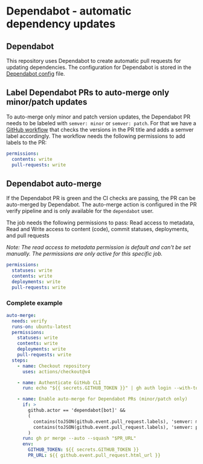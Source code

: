 # Dependabot - automatic dependency updates

## Dependabot

This repository uses Dependabot to create automatic pull requests for updating dependencies.
The configuration for Dependabot is stored in the [Dependabot config](../.github/dependabot.yaml) file.

## Label Dependabot PRs to auto-merge only minor/patch updates

To auto-merge only minor and patch version updates, the Dependabot PR needs to be labeled with `semver: minor` or `semver: patch`.
For that we have a [GitHub workflow](../.github/workflows/pr--label-dependabot-pull-requests.yaml) that checks the versions in the PR title and adds a semver label accordingly.
The workflow needs the following permissions to add labels to the PR:

```yaml
permissions:
  contents: write
  pull-requests: write
```

## Dependabot auto-merge

If the Dependabot PR is green and the CI checks are passing, the PR can be auto-merged by Dependabot.
The auto-merge action is configured in the PR verify pipeline and is only available for the `dependabot` user.

The job needs the following permissions to pass:
Read access to metadata, Read and Write access to content (code), commit statuses, deployments, and pull requests

_Note: The read access to metadata permission is default and can't be set manually. The permissions are only active for this specific job._

```yaml
permissions:
  statuses: write
  contents: write
  deployments: write
  pull-requests: write
```

### Complete example

```yaml
auto-merge:
  needs: verify
  runs-on: ubuntu-latest
  permissions:
    statuses: write
    contents: write
    deployments: write
    pull-requests: write
  steps:
    - name: Checkout repository
      uses: actions/checkout@v4

    - name: Authenticate GitHub CLI
      run: echo "${{ secrets.GITHUB_TOKEN }}" | gh auth login --with-token

    - name: Enable auto-merge for Dependabot PRs (minor/patch only)
      if: >
        github.actor == 'dependabot[bot]' &&
        (
          contains(toJSON(github.event.pull_request.labels), 'semver: minor') ||
          contains(toJSON(github.event.pull_request.labels), 'semver: patch')
        )
      run: gh pr merge --auto --squash "$PR_URL"
      env:
        GITHUB_TOKEN: ${{ secrets.GITHUB_TOKEN }}
        PR_URL: ${{ github.event.pull_request.html_url }}

```
